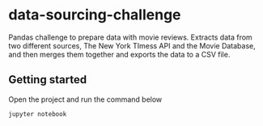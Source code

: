 # data-sourcing-challenge

Pandas challenge to prepare data with movie reviews. Extracts data from two different sources, The New York TImess API and the Movie Database, and then merges them together and exports the data to a CSV file.

## Getting started

Open the project and run the command below

```bash
jupyter notebook
```